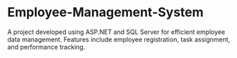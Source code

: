 # Employee-Management-System
A project developed using ASP.NET and SQL Server for efficient employee data management. Features include employee registration, task assignment, and performance tracking.
